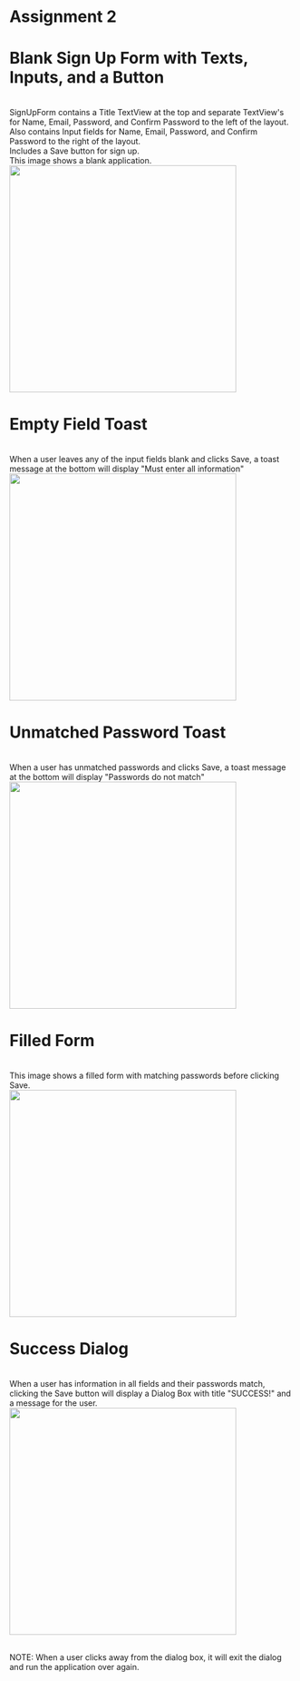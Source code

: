 # Assignment 2 

# Blank Sign Up Form with Texts, Inputs, and a Button
<br />SignUpForm contains a Title TextView at the top and separate TextView's for Name, Email, Password, and Confirm Password to the left of the layout.
<br />Also contains Input fields for Name, Email, Password, and Confirm Password to the right of the layout.
<br />Includes a Save button for sign up.
<br />This image shows a blank application.
<br /><img src="SignUpFormBlank.png" width="400">

# Empty Field Toast
<br />When a user leaves any of the input fields blank and clicks Save, a toast message at the bottom will display "Must enter all information"
<br /><img src="EmptyFieldToast.png" width="400">

# Unmatched Password Toast
<br />When a user has unmatched passwords and clicks Save, a toast message at the bottom will display "Passwords do not match"
<br /><img src="PasswordUnmatchedToast.png" width="400">

# Filled Form
<br />This image shows a filled form with matching passwords before clicking Save.
<br /><img src="FilledForm.png" width="400">

# Success Dialog
<br />When a user has information in all fields and their passwords match, clicking the Save button will display a Dialog Box with title "SUCCESS!" and a message for the user.
<br /><img src="SuccessDialogBox.png" width="400">

<br />NOTE: When a user clicks away from the dialog box, it will exit the dialog and run the application over again.
